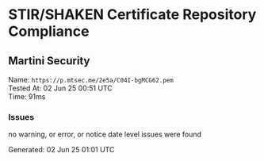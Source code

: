 # STIR/SHAKEN Certificate Repository Compliance

## Martini Security

Name: `https://p.mtsec.me/2e5a/C04I-bgMCG62.pem`\
Tested At: 02 Jun 25 00:51 UTC\
Time: 91ms

### Issues

no warning, or error, or notice date level issues were found

Generated: 02 Jun 25 01:01 UTC